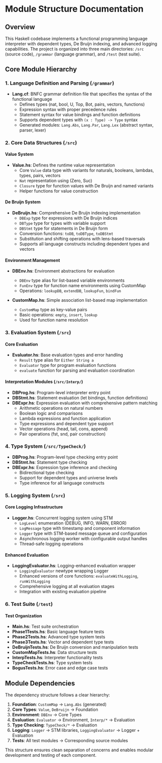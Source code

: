 # Module Structure Documentation

## Overview

This Haskell codebase implements a functional programming language interpreter with dependent types, De Bruijn indexing, and advanced logging capabilities. The project is organized into three main directories: `/src` (source code), `/grammar` (language grammar), and `/test` (test suite).

## Core Module Hierarchy

### 1. Language Definition and Parsing (`/grammar`)

- **Lang.cf**: BNFC grammar definition file that specifies the syntax of the functional language
  - Defines types (nat, bool, U, Top, Bot, pairs, vectors, functions)
  - Expression syntax with proper precedence rules
  - Statement syntax for value bindings and function definitions
  - Supports dependent types with `(x : Type) -> Type` syntax
  - Generated modules: `Lang.Abs`, `Lang.Par`, `Lang.Lex` (abstract syntax, parser, lexer)

### 2. Core Data Structures (`/src`)

#### Value System

- **Value.hs**: Defines the runtime value representation
  - Core `Value` data type with variants for naturals, booleans, lambdas, types, pairs, vectors
  - `Nat` representation using (Zero, Suc)
  - `Closure` type for function values with De Bruijn and named variants
  - Helper functions for value construction

#### De Bruijn System

- **DeBruijn.hs**: Comprehensive De Bruijn indexing implementation
  - `DBExp` type for expressions with De Bruijn indices
  - `DBType` type for types with variable support
  - `DBStmt` type for statements in De Bruijn form
  - Conversion functions: `toDB`, `toDBType`, `toDBStmt`
  - Substitution and shifting operations with lens-based traversals
  - Supports all language constructs including dependent types and vectors

#### Environment Management

- **DBEnv.hs**: Environment abstractions for evaluation

  - `DBEnv` type alias for list-based variable environments
  - `FunEnv` type for function name environments using CustomMap
  - Operations: `lookupDB`, `extendDB`, `lookupFun`, `bindFun`

- **CustomMap.hs**: Simple association list-based map implementation
  - `CustomMap` type as key-value pairs
  - Basic operations: `empty`, `insert`, `lookup`
  - Used for function name resolution

### 3. Evaluation System (`/src`)

#### Core Evaluation

- **Evaluator.hs**: Base evaluation types and error handling
  - `Result` type alias for `Either String a`
  - `Evaluator` type for program evaluation functions
  - `evaluate` function for parsing and evaluation coordination

#### Interpretation Modules (`/src/Interp/`)

- **DBProg.hs**: Program-level interpreter entry point
- **DBStmt.hs**: Statement evaluation (let bindings, function definitions)
- **DBExpr.hs**: Expression evaluation with comprehensive pattern matching
  - Arithmetic operations on natural numbers
  - Boolean logic and comparisons
  - Lambda expressions and function application
  - Type expressions and dependent type support
  - Vector operations (head, tail, cons, append)
  - Pair operations (fst, snd, pair construction)

### 4. Type System (`/src/TypeCheck/`)

- **DBProg.hs**: Program-level type checking entry point
- **DBStmt.hs**: Statement type checking
- **DBExpr.hs**: Expression type inference and checking
  - Bidirectional type checking
  - Support for dependent types and universe levels
  - Type inference for all language constructs

### 5. Logging System (`/src`)

#### Core Logging Infrastructure

- **Logger.hs**: Concurrent logging system using STM
  - `LogLevel` enumeration (DEBUG, INFO, WARN, ERROR)
  - `LogMessage` type with timestamp and component information
  - `Logger` type with STM-based message queue and configuration
  - Asynchronous logging worker with configurable output handles
  - Thread-safe logging operations

#### Enhanced Evaluation

- **LoggingEvaluator.hs**: Logging-enhanced evaluation wrapper
  - `LoggingEvaluator` newtype wrapping Logger
  - Enhanced versions of core functions: `evaluateWithLogging`, `runWithLogging`
  - Comprehensive logging at all evaluation stages
  - Integration with existing evaluation pipeline

### 6. Test Suite (`/test`)

#### Test Organization

- **Main.hs**: Test suite orchestration
- **Phase1Tests.hs**: Basic language feature tests
- **Phase2Tests.hs**: Advanced type system tests
- **Phase3Tests.hs**: Vector and dependent type tests
- **DeBruijnTests.hs**: De Bruijn conversion and manipulation tests
- **CustomMapTests.hs**: Data structure tests
- **InterpTests.hs**: Interpreter functionality tests
- **TypeCheckTests.hs**: Type system tests
- **BogusTests.hs**: Error case and edge case tests

## Module Dependencies

The dependency structure follows a clear hierarchy:

1. **Foundation**: `CustomMap` → `Lang.Abs` (generated)
2. **Core Types**: `Value`, `DeBruijn` → Foundation
3. **Environment**: `DBEnv` → Core Types
4. **Evaluation**: `Evaluator` → Environment, `Interp/*` → Evaluation
5. **Type Checking**: `TypeCheck/*` → Evaluation
6. **Logging**: `Logger` → STM libraries, `LoggingEvaluator` → Logger + Evaluation
7. **Tests**: All test modules → Corresponding source modules

This structure ensures clean separation of concerns and enables modular development and testing of each component.

